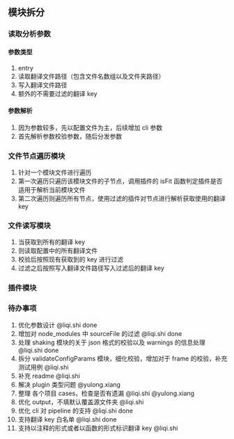 ## 模块拆分

### 读取分析参数

#### 参数类型

1. entry
2. 读取翻译文件路径（包含文件名数组以及文件夹路径）
3. 写入翻译文件路径
4. 额外的不需要过滤的翻译 key

#### 参数解析

1. 因为参数较多，先以配置文件为主，后续增加 cli 参数
2. 首先解析参数校验参数，随后分发参数

### 文件节点遍历模块

1. 针对一个模块文件进行遍历
2. 第一次遍历只遍历该模块文件的子节点，调用插件的 isFit 函数判定插件是否适用于解析当前模块文件
3. 第二次遍历则遍历所有节点，使用过滤的插件对节点进行解析获取使用的翻译 key

### 文件读写模块

1. 当获取到所有的翻译 key
2. 则读取配置中的所有翻译文件
3. 校验后按照现有获取到的 key 进行过滤
4. 过滤之后按照写入翻译文件路径写入过滤后的翻译 key

### 插件模块

### 待办事项

1.  优化参数设计 @liqi.shi done
2.  增加对 node_modules 中 sourceFile 的过滤 @liqi.shi done
3.  处理 shaking 模块的关于 json 格式的校验以及 warnings 的信息处理 @liqi.shi done
4.  拆分 validateConfigParams 模块，细化校验，增加对于 frame 的校验，补充测试用例 @liqi.shi
5.  补充 readme @liqi.shi
6.  解决 plugin 类型问题 @yulong.xiang
7.  整理 各个项目 cases，检查是否有遗漏 @liqi.shi @yulong.xiang
8.  优化 output，不填默认覆盖源文件夹 @liqi.shi
9.  优化 cli 对 pipeline 的支持 @liqi.shi done
10. 支持翻译 key 白名单 @liqi.shi done
11. 支持以注释的形式或者以函数的形式标识翻译 key @liqi.shi
